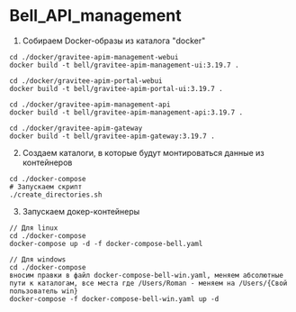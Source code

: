 # Bell_API_management

1. Собираем Docker-образы из каталога "docker"
```
cd ./docker/gravitee-apim-management-webui
docker build -t bell/gravitee-apim-management-ui:3.19.7 .

cd ./docker/gravitee-apim-portal-webui
docker build -t bell/gravitee-apim-portal-ui:3.19.7 .

cd ./docker/gravitee-apim-management-api
docker build -t bell/gravitee-apim-management-api:3.19.7 .

cd ./docker/gravitee-apim-gateway
docker build -t bell/gravitee-apim-gateway:3.19.7 .
```

2. Создаем каталоги, в которые будут монтироваться данные из контейнеров
```
cd ./docker-compose
# Запускаем скрипт
./create_directories.sh
```

3. Запускаем докер-контейнеры
```
// Для linux
cd ./docker-compose
docker-compose up -d -f docker-compose-bell.yaml

// Для windows
cd ./docker-compose
вносим правки в файл docker-compose-bell-win.yaml, меняем абсолютные пути к каталогам, все места где /Users/Roman - меняем на /Users/{Свой пользователь win}
docker-compose -f docker-compose-bell-win.yaml up -d
```
